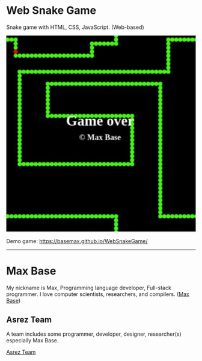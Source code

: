 # Web Snake Game

Snake game with HTML, CSS, JavaScript. (Web-based)

[![Web Snake Game](demo.jpg)](https://basemax.github.io/WebSnakeGame/)

Demo game: https://basemax.github.io/WebSnakeGame/

---------

# Max Base

My nickname is Max, Programming language developer, Full-stack programmer. I love computer scientists, researchers, and compilers. ([Max Base](https://maxbase.org/))

## Asrez Team

A team includes some programmer, developer, designer, researcher(s) especially Max Base.

[Asrez Team](https://www.asrez.com/)

